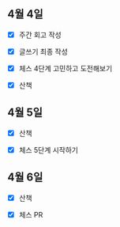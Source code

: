 ## 4월 4일

- [x] 주간 회고 작성
- [x] 글쓰기 최종 작성
- [x] 체스 4단계 고민하고 도전해보기
- [x] 산책



## 4월 5일

- [x] 산책
- [x] 체스 5단계 시작하기



## 4월 6일

- [x] 산책
- [x] 체스 PR

